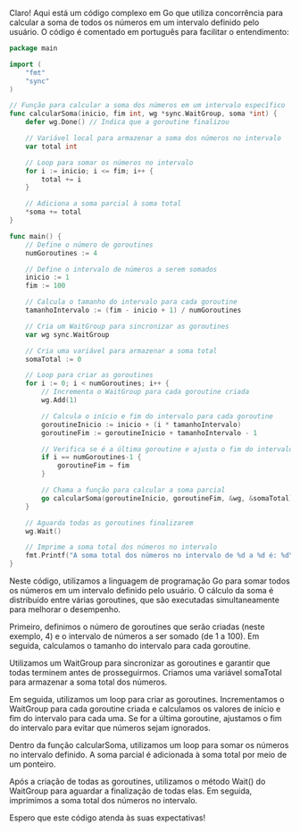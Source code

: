 Claro! Aqui está um código complexo em Go que utiliza concorrência para calcular a soma de todos os números em um intervalo definido pelo usuário. O código é comentado em português para facilitar o entendimento:

```go
package main

import (
	"fmt"
	"sync"
)

// Função para calcular a soma dos números em um intervalo específico
func calcularSoma(inicio, fim int, wg *sync.WaitGroup, soma *int) {
	defer wg.Done() // Indica que a goroutine finalizou

	// Variável local para armazenar a soma dos números no intervalo
	var total int

	// Loop para somar os números no intervalo
	for i := inicio; i <= fim; i++ {
		total += i
	}

	// Adiciona a soma parcial à soma total
	*soma += total
}

func main() {
	// Define o número de goroutines
	numGoroutines := 4

	// Define o intervalo de números a serem somados
	inicio := 1
	fim := 100

	// Calcula o tamanho do intervalo para cada goroutine
	tamanhoIntervalo := (fim - inicio + 1) / numGoroutines

	// Cria um WaitGroup para sincronizar as goroutines
	var wg sync.WaitGroup

	// Cria uma variável para armazenar a soma total
	somaTotal := 0

	// Loop para criar as goroutines
	for i := 0; i < numGoroutines; i++ {
		// Incrementa o WaitGroup para cada goroutine criada
		wg.Add(1)

		// Calcula o início e fim do intervalo para cada goroutine
		goroutineInicio := inicio + (i * tamanhoIntervalo)
		goroutineFim := goroutineInicio + tamanhoIntervalo - 1

		// Verifica se é a última goroutine e ajusta o fim do intervalo, se necessário
		if i == numGoroutines-1 {
			goroutineFim = fim
		}

		// Chama a função para calcular a soma parcial
		go calcularSoma(goroutineInicio, goroutineFim, &wg, &somaTotal)
	}

	// Aguarda todas as goroutines finalizarem
	wg.Wait()

	// Imprime a soma total dos números no intervalo
	fmt.Printf("A soma total dos números no intervalo de %d a %d é: %d\n", inicio, fim, somaTotal)
}
```

Neste código, utilizamos a linguagem de programação Go para somar todos os números em um intervalo definido pelo usuário. O cálculo da soma é distribuído entre várias goroutines, que são executadas simultaneamente para melhorar o desempenho.

Primeiro, definimos o número de goroutines que serão criadas (neste exemplo, 4) e o intervalo de números a ser somado (de 1 a 100). Em seguida, calculamos o tamanho do intervalo para cada goroutine.

Utilizamos um WaitGroup para sincronizar as goroutines e garantir que todas terminem antes de prosseguirmos. Criamos uma variável somaTotal para armazenar a soma total dos números.

Em seguida, utilizamos um loop para criar as goroutines. Incrementamos o WaitGroup para cada goroutine criada e calculamos os valores de início e fim do intervalo para cada uma. Se for a última goroutine, ajustamos o fim do intervalo para evitar que números sejam ignorados.

Dentro da função calcularSoma, utilizamos um loop para somar os números no intervalo definido. A soma parcial é adicionada à soma total por meio de um ponteiro.

Após a criação de todas as goroutines, utilizamos o método Wait() do WaitGroup para aguardar a finalização de todas elas. Em seguida, imprimimos a soma total dos números no intervalo.

Espero que este código atenda às suas expectativas!